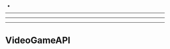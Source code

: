 -
----------------------------------------------------------------------------------------------------
----------------------------------------------------------------------------------------------------
-------------------------------------------------------
# VideoGameAPI
